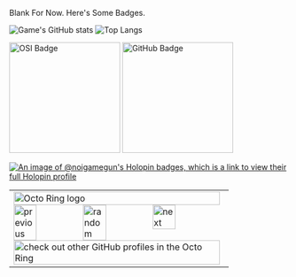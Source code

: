 Blank For Now. Here's Some Badges.

![Game's GitHub stats](https://github-readme-stats-dusky-kappa-46.vercel.app/api/?username=noigamegun&theme=chartreuse-dark) 
![Top Langs](https://github-readme-stats-dusky-kappa-46.vercel.app/api/top-langs/?username=noigamegun&layout=compact&theme=chartreuse-dark) 

<img src="https://thapat.me/osi_membership_badge.svg" alt="OSI Badge" width="200"/>
<img src="https://files.catbox.moe/cw4mws.png" alt="GitHub Badge" width="200"/>

[![An image of @noigamegun's Holopin badges, which is a link to view their full Holopin profile](https://holopin.me/noigamegun)](https://holopin.io/@noigamegun)

<table><tbody><tr><td><a href="https://octo-ring.com/"><img src="https://octo-ring.com/static/img/widget/top.png" width="99%" alt="Octo Ring logo" align="top"></a><br><a href="https://octo-ring.com/p/noigamegun/prev"><img src="https://octo-ring.com/static/img/widget/prev.png" width="33%" alt="previous" align="top" title="previous profile"></a><a href="https://octo-ring.com/p/noigamegun/random"><img src="https://octo-ring.com/static/img/widget/random.png" width="33%" alt="random" align="top" title="random profile"></a><a href="https://octo-ring.com/p/noigamegun/next"><img src="https://octo-ring.com/static/img/widget/next.png" width="33%" alt="next" align="top" title="next profile"></a><br><a href="https://octo-ring.com/"><img src="https://octo-ring.com/static/img/widget/bottom.png" width="99%" alt="check out other GitHub profiles in the Octo Ring" align="top"></a></td></tr></tbody></table>
